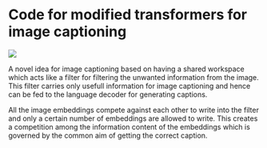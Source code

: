 # Code for modified transformers for image captioning


![](https://i.imgur.com/qSupgh8.png)

A novel idea for image captioning based on having a shared workspace which acts like a filter for filtering the unwanted information from the image. This filter carries only usefull information for image captioning and hence can be fed to the language decoder for generating captions.

All the image embeddings compete against each other to write into the filter and only a certain number of embeddings are allowed to write. This creates a competition among the information content of the embeddings which is governed by the common aim of getting the correct caption.

